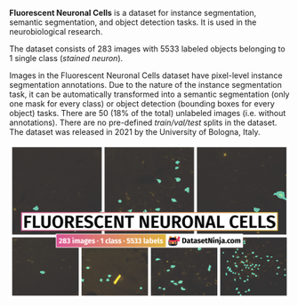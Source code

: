 **Fluorescent Neuronal Cells** is a dataset for instance segmentation, semantic segmentation, and object detection tasks. It is used in the neurobiological research. 

The dataset consists of 283 images with 5533 labeled objects belonging to 1 single class (*stained neuron*).

Images in the Fluorescent Neuronal Cells dataset have pixel-level instance segmentation annotations. Due to the nature of the instance segmentation task, it can be automatically transformed into a semantic segmentation (only one mask for every class) or object detection (bounding boxes for every object) tasks. There are 50 (18% of the total) unlabeled images (i.e. without annotations). There are no pre-defined <i>train/val/test</i> splits in the dataset. The dataset was released in 2021 by the University of Bologna, Italy.

<img src="https://github.com/dataset-ninja/fluorescent-neuronal-cells/raw/main/visualizations/poster.png">
